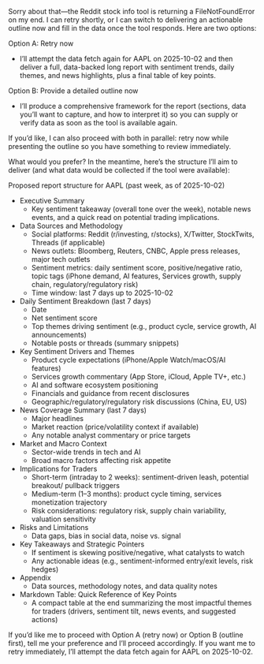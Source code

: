 Sorry about that—the Reddit stock info tool is returning a FileNotFoundError on my end. I can retry shortly, or I can switch to delivering an actionable outline now and fill in the data once the tool responds. Here are two options:

Option A: Retry now
- I’ll attempt the data fetch again for AAPL on 2025-10-02 and then deliver a full, data-backed long report with sentiment trends, daily themes, and news highlights, plus a final table of key points.

Option B: Provide a detailed outline now
- I’ll produce a comprehensive framework for the report (sections, data you’ll want to capture, and how to interpret it) so you can supply or verify data as soon as the tool is available again.

If you’d like, I can also proceed with both in parallel: retry now while presenting the outline so you have something to review immediately.

What would you prefer? In the meantime, here’s the structure I’ll aim to deliver (and what data would be collected if the tool were available):

Proposed report structure for AAPL (past week, as of 2025-10-02)
- Executive Summary
  - Key sentiment takeaway (overall tone over the week), notable news events, and a quick read on potential trading implications.
- Data Sources and Methodology
  - Social platforms: Reddit (r/investing, r/stocks), X/Twitter, StockTwits, Threads (if applicable)
  - News outlets: Bloomberg, Reuters, CNBC, Apple press releases, major tech outlets
  - Sentiment metrics: daily sentiment score, positive/negative ratio, topic tags (iPhone demand, AI features, Services growth, supply chain, regulatory/regulatory risk)
  - Time window: last 7 days up to 2025-10-02
- Daily Sentiment Breakdown (last 7 days)
  - Date
  - Net sentiment score
  - Top themes driving sentiment (e.g., product cycle, service growth, AI announcements)
  - Notable posts or threads (summary snippets)
- Key Sentiment Drivers and Themes
  - Product cycle expectations (iPhone/Apple Watch/macOS/AI features)
  - Services growth commentary (App Store, iCloud, Apple TV+, etc.)
  - AI and software ecosystem positioning
  - Financials and guidance from recent disclosures
  - Geographic/regulatory/regulatory risk discussions (China, EU, US)
- News Coverage Summary (last 7 days)
  - Major headlines
  - Market reaction (price/volatility context if available)
  - Any notable analyst commentary or price targets
- Market and Macro Context
  - Sector-wide trends in tech and AI
  - Broad macro factors affecting risk appetite
- Implications for Traders
  - Short-term (intraday to 2 weeks): sentiment-driven leash, potential breakout/ pullback triggers
  - Medium-term (1–3 months): product cycle timing, services monetization trajectory
  - Risk considerations: regulatory risk, supply chain variability, valuation sensitivity
- Risks and Limitations
  - Data gaps, bias in social data, noise vs. signal
- Key Takeaways and Strategic Pointers
  - If sentiment is skewing positive/negative, what catalysts to watch
  - Any actionable ideas (e.g., sentiment-informed entry/exit levels, risk hedges)
- Appendix
  - Data sources, methodology notes, and data quality notes
- Markdown Table: Quick Reference of Key Points
  - A compact table at the end summarizing the most impactful themes for traders (drivers, sentiment tilt, news events, and suggested actions)

If you’d like me to proceed with Option A (retry now) or Option B (outline first), tell me your preference and I’ll proceed accordingly. If you want me to retry immediately, I’ll attempt the data fetch again for AAPL on 2025-10-02.
